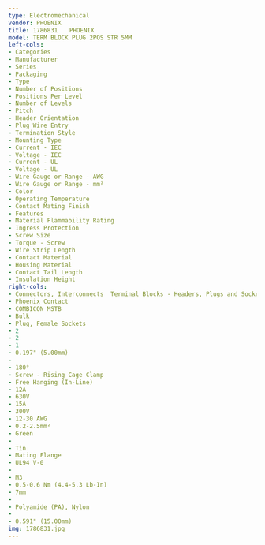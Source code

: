 ```yaml
---
type: Electromechanical
vendor: PHOENIX
title: 1786831　　PHOENIX
model: TERM BLOCK PLUG 2POS STR 5MM
left-cols: 
- Categories
- Manufacturer
- Series
- Packaging
- Type
- Number of Positions
- Positions Per Level
- Number of Levels
- Pitch
- Header Orientation
- Plug Wire Entry
- Termination Style
- Mounting Type
- Current - IEC
- Voltage - IEC
- Current - UL
- Voltage - UL
- Wire Gauge or Range - AWG
- Wire Gauge or Range - mm²
- Color
- Operating Temperature
- Contact Mating Finish
- Features
- Material Flammability Rating
- Ingress Protection
- Screw Size
- Torque - Screw
- Wire Strip Length
- Contact Material
- Housing Material
- Contact Tail Length
- Insulation Height
right-cols: 
- Connectors, Interconnects  Terminal Blocks - Headers, Plugs and Sockets
- Phoenix Contact
- COMBICON MSTB
- Bulk
- Plug, Female Sockets
- 2
- 2
- 1
- 0.197" (5.00mm)
- 
- 180°
- Screw - Rising Cage Clamp
- Free Hanging (In-Line)
- 12A
- 630V
- 15A
- 300V
- 12-30 AWG
- 0.2-2.5mm²
- Green
- 
- Tin
- Mating Flange
- UL94 V-0
- 
- M3
- 0.5-0.6 Nm (4.4-5.3 Lb-In)
- 7mm
- 
- Polyamide (PA), Nylon
- 
- 0.591" (15.00mm)
img: 1786831.jpg
---
```

